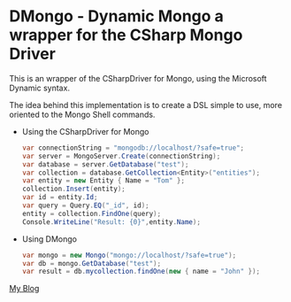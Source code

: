# DMongo - Dynamic Mongo a wrapper for the CSharp Mongo Driver

This is an wrapper of the CSharpDriver for Mongo, using the Microsoft Dynamic syntax.

The idea behind this implementation is to create a DSL simple to use, more oriented to the Mongo Shell commands.

* Using the CSharpDriver for Mongo

	```csharp
	var connectionString = "mongodb://localhost/?safe=true";
	var server = MongoServer.Create(connectionString);
    var database = server.GetDatabase("test");
    var collection = database.GetCollection<Entity>("entities");
    var entity = new Entity { Name = "Tom" };
    collection.Insert(entity);
    var id = entity.Id;
    var query = Query.EQ("_id", id);
    entity = collection.FindOne(query);
    Console.WriteLine("Result: {0}",entity.Name);
    ```


* Using DMongo
	
	```csharp
	var mongo = new Mongo("mongo://localhost/?safe=true");
	var db = mongo.GetDatabase("test");	
	var result = db.mycollection.findOne(new { name = "John" });
	```

[My Blog](http://felipeg48.blogspot.com)